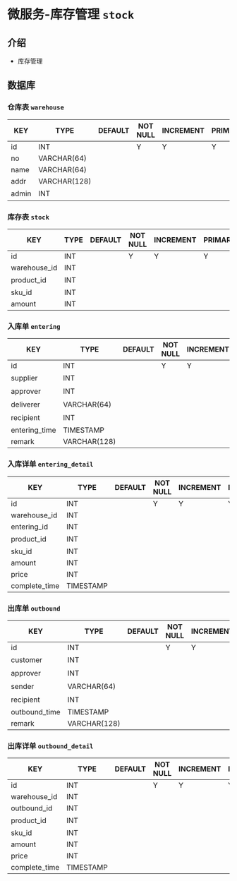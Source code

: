 # 微服务-库存管理 `stock`

## 介绍

- 库存管理

## 数据库

### 仓库表 `warehouse`

| KEY   | TYPE         | DEFAULT | NOT NULL | INCREMENT | PRIMARY | FOREIGN | REMARK |
|-------|--------------|---------|----------|-----------|---------|---------|--------|
| id    | INT          |         | Y        | Y         | Y       |         |        |
| no    | VARCHAR(64)  |         |          |           |         |         |        |
| name  | VARCHAR(64)  |         |          |           |         |         |        |
| addr  | VARCHAR(128) |         |          |           |         |         |        |
| admin | INT          |         |          |           |         |         | 管理员    |

### 库存表 `stock`

| KEY          | TYPE | DEFAULT | NOT NULL | INCREMENT | PRIMARY | FOREIGN | REMARK |
|--------------|------|---------|----------|-----------|---------|---------|--------|
| id           | INT  |         | Y        | Y         | Y       |         |        |
| warehouse_id | INT  |         |          |           |         |         |        |
| product_id   | INT  |         |          |           |         |         | 冗余字段   |
| sku_id       | INT  |         |          |           |         |         |        |
| amount       | INT  |         |          |           |         |         |        |

### 入库单 `entering`

| KEY           | TYPE         | DEFAULT | NOT NULL | INCREMENT | PRIMARY | FOREIGN | REMARK |
|---------------|--------------|---------|----------|-----------|---------|---------|--------|
| id            | INT          |         | Y        | Y         | Y       |         |        |
| supplier      | INT          |         |          |           |         |         | 供应商    |
| approver      | INT          |         |          |           |         |         | 接收人    |
| deliverer     | VARCHAR(64)  |         |          |           |         |         | 送货人    |
| recipient     | INT          |         |          |           |         |         | 核准人    |
| entering_time | TIMESTAMP    |         |          |           |         |         |        |
| remark        | VARCHAR(128) |         |          |           |         |         |        |

### 入库详单 `entering_detail`

| KEY           | TYPE      | DEFAULT | NOT NULL | INCREMENT | PRIMARY | FOREIGN | REMARK |
|---------------|-----------|---------|----------|-----------|---------|---------|--------|
| id            | INT       |         | Y        | Y         | Y       |         |        |
| warehouse_id  | INT       |         |          |           |         |         |        |
| entering_id   | INT       |         |          |           |         |         |        |
| product_id    | INT       |         |          |           |         |         | 冗余字段   |
| sku_id        | INT       |         |          |           |         |         |        |
| amount        | INT       |         |          |           |         |         |        |
| price         | INT       |         |          |           |         |         |        |
| complete_time | TIMESTAMP |         |          |           |         |         |        |

### 出库单 `outbound`

| KEY           | TYPE         | DEFAULT | NOT NULL | INCREMENT | PRIMARY | FOREIGN | REMARK |
|---------------|--------------|---------|----------|-----------|---------|---------|--------|
| id            | INT          |         | Y        | Y         | Y       |         |        |
| customer      | INT          |         |          |           |         |         | 客户     |
| approver      | INT          |         |          |           |         |         | 发货人    |
| sender        | VARCHAR(64)  |         |          |           |         |         | 收货人    |
| recipient     | INT          |         |          |           |         |         | 核准人    |
| outbound_time | TIMESTAMP    |         |          |           |         |         |        |
| remark        | VARCHAR(128) |         |          |           |         |         |        |

### 出库详单 `outbound_detail`

| KEY           | TYPE      | DEFAULT | NOT NULL | INCREMENT | PRIMARY | FOREIGN | REMARK |
|---------------|-----------|---------|----------|-----------|---------|---------|--------|
| id            | INT       |         | Y        | Y         | Y       |         |        |
| warehouse_id  | INT       |         |          |           |         |         |        |
| outbound_id   | INT       |         |          |           |         |         |        |
| product_id    | INT       |         |          |           |         |         | 冗余字段   |
| sku_id        | INT       |         |          |           |         |         |        |
| amount        | INT       |         |          |           |         |         |        |
| price         | INT       |         |          |           |         |         |        |
| complete_time | TIMESTAMP |         |          |           |         |         |        |
